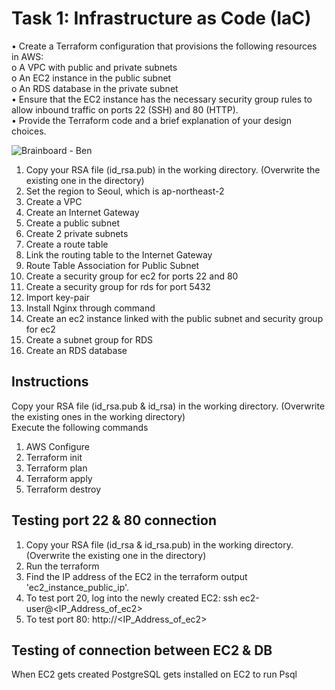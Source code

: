 # Task 1: Infrastructure as Code (IaC)
• Create a Terraform configuration that provisions the following resources in AWS:  
o A VPC with public and private subnets   
o An EC2 instance in the public subnet   
o An RDS database in the private subnet   
• Ensure that the EC2 instance has the necessary security group rules to allow inbound traffic on ports 22 (SSH) and 80 (HTTP).   
• Provide the Terraform code and a brief explanation of your design choices.

![Brainboard - Ben](https://github.com/jaekimandy/terraform_aws_sample/assets/99704906/d6b9a9b4-ae8b-4ca7-9f9f-8629a38bc6fc)



1. Copy your RSA file (id_rsa.pub) in the working directory. (Overwrite the existing one in the directory)
2. Set the region to Seoul, which is ap-northeast-2
3. Create a VPC
4. Create an Internet Gateway
5. Create a public subnet
6. Create 2 private subnets
7. Create a route table
8. Link the routing table to the Internet Gateway
9. Route Table Association for Public Subnet
10. Create a security group for ec2 for ports 22 and 80
11. Create a security group for rds for port 5432
12. Import key-pair
13. Install Nginx through command
14. Create an ec2 instance linked with the public subnet and security group for ec2
15. Create a subnet group for RDS 
16. Create an RDS database

## Instructions
Copy your RSA file (id_rsa.pub & id_rsa) in the working directory. (Overwrite the existing ones in the working directory)  
Execute the following commands
1. AWS Configure
2. Terraform init
3. Terraform plan
4. Terraform apply
5. Terraform destroy

## Testing port 22 & 80 connection
1. Copy your RSA file (id_rsa & id_rsa.pub) in the working directory. (Overwrite the existing one in the directory)
2. Run the terraform
3. Find the IP address of the EC2 in the terraform output 'ec2_instance_public_ip'.
4. To test port 20, log into the newly created EC2:
   ssh ec2-user@<IP_Address_of_ec2>
5. To test port 80:
   http://<IP_Address_of_ec2>

## Testing of connection between EC2 & DB
When EC2 gets created PostgreSQL gets installed on EC2 to run Psql

   
